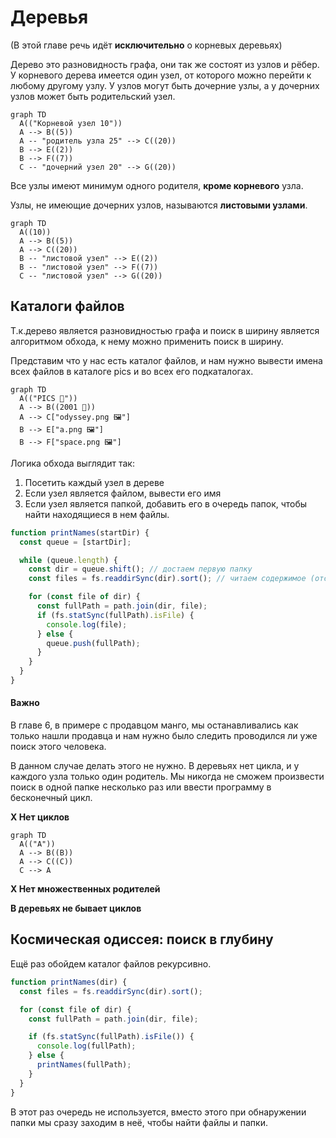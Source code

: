 # Деревья

(В этой главе речь идёт **исключительно** о корневых деревьях)

Дерево это разновидность графа, они так же состоят из узлов и рёбер.
У корневого дерева имеется один узел, от которого можно перейти к любому другому узлу.
У узлов могут быть дочерние узлы, а у дочерних узлов может быть родительский узел.

```mermaid
graph TD
  A(("Корневой узел 10"))
  A --> B((5))
  A -- "родитель узла 25" --> C((20))
  B --> E((2))
  B --> F((7))
  C -- "дочерний узел 20" --> G((20))
```

Все узлы имеют минимум одного родителя, **кроме корневого** узла.

Узлы, не имеющие дочерних узлов, называются **листовыми узлами**.

```mermaid
graph TD
  A((10))
  A --> B((5))
  A --> C((20))
  B -- "листовой узел" --> E((2))
  B -- "листовой узел" --> F((7))
  C -- "листовой узел" --> G((20))
```

## Каталоги файлов

Т.к.дерево является разновидностью графа и поиск в ширину является алгоритмом обхода, к нему можно применить поиск в ширину.

Представим что у нас есть каталог файлов, и нам нужно вывести имена всех файлов в каталоге pics и во всех его подкаталогах.

```mermaid
graph TD
  A(("PICS 📁"))
  A --> B((2001 📁))
  A --> C["odyssey.png 🖼️"]
  B --> E["a.png 🖼️"]
  B --> F["space.png 🖼️"]
```

Логика обхода выглядит так:

1. Посетить каждый узел в дереве
2. Если узел является файлом, вывести его имя
3. Если узел является папкой, добавить его в очередь папок, чтобы найти находящиеся в нем файлы.

```js
function printNames(startDir) {
  const queue = [startDir];

  while (queue.length) {
    const dir = queue.shift(); // достаем первую папку
    const files = fs.readdirSync(dir).sort(); // читаем содержимое (отсортировано)

    for (const file of dir) {
      const fullPath = path.join(dir, file);
      if (fs.statSync(fullPath).isFile) {
        console.log(file);
      } else {
        queue.push(fullPath);
      }
    }
  }
}
```

#### Важно

В главе 6, в примере с продавцом манго, мы останавливались как только нашли продавца и нам нужно было следить проводился ли уже поиск этого человека.

В данном случае делать этого не нужно. В деревьях нет цикла, и у каждого узла только один родитель.
Мы никогда не сможем произвести поиск в одной папке несколько раз или ввести программу в бесконечный цикл.

**X Нет циклов**

```mermaid
graph TD
  A(("A"))
  A --> B((B))
  A --> C((C))
  C --> A
```

**X Нет множественных родителей**

**В деревьях не бывает циклов**

## Космическая одиссея: поиск в глубину

Ещё раз обойдем каталог файлов рекурсивно.

```js
function printNames(dir) {
  const files = fs.readdirSync(dir).sort();

  for (const file of dir) {
    const fullPath = path.join(dir, file);

    if (fs.statSync(fullPath).isFile()) {
      console.log(fullPath);
    } else {
      printNames(fullPath);
    }
  }
}
```

В этот раз очередь не используется, вместо этого при обнаружении папки мы сразу заходим в неё, чтобы найти файлы и папки.
